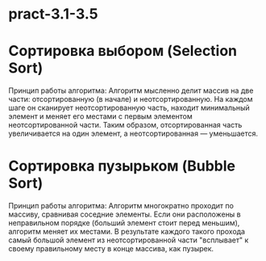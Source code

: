 # pract-3.1-3.5
# Сортировка выбором (Selection Sort)
Принцип работы алгоритма:
Алгоритм мысленно делит массив на две части: отсортированную (в начале) и неотсортированную. На каждом шаге он сканирует неотсортированную часть, находит минимальный элемент и меняет его местами с первым элементом неотсортированной части. Таким образом, отсортированная часть увеличивается на один элемент, а неотсортированная — уменьшается.

# Сортировка пузырьком (Bubble Sort)
Принцип работы алгоритма:
Алгоритм многократно проходит по массиву, сравнивая соседние элементы. Если они расположены в неправильном порядке (больший элемент стоит перед меньшим), алгоритм меняет их местами. В результате каждого такого прохода самый большой элемент из неотсортированной части "всплывает" к своему правильному месту в конце массива, как пузырек.
